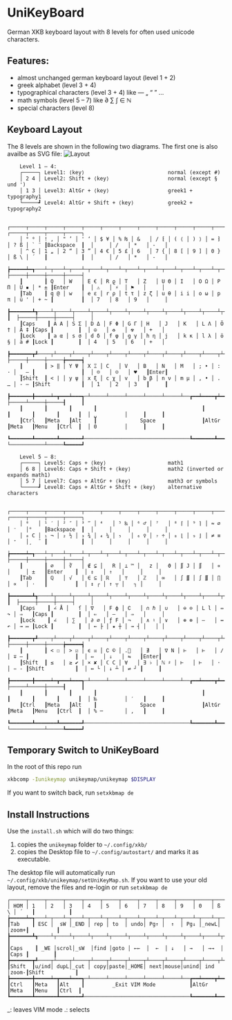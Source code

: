# UniKeyBoard

German XKB keyboard layout with 8 levels for often used unicode characters.


## Features: 
* almost unchanged german keyboard layout (level 1 + 2)
* greek alphabet (level 3 + 4)
* typographical characters (level 3 + 4) like — „ “ ” …
* math symbols (level 5 – 7) like ∂ ∑ ∫ ∈ ℕ
* special characters (level 8)


## Keyboard Layout

The 8 levels are shown in the following two diagrams. The first one is also availbe as SVG file:
![Layout](img/unikeyboard.svg)


```
	Level 1 – 4:
	┌─────┐ Level1: ⟨key⟩                           normal (except #)
	│ 2 4 │ Level2: Shift + ⟨key⟩                   normal (except § und ')
	│ 1 3 │ Level3: AltGr + ⟨key⟩                   greek1 + typography1
	└─────┛ Level4: AltGr + Shift + ⟨key⟩           greek2 + typography2

	┌─────┬─────┬─────┬─────┬─────┬─────┬─────┬─────┬─────┬─────┬─────┬─────┬─────┲━━━━━━━━━━━┓  ┌─────┬─────┬─────┬─────┐
	│ ° ⁰ │ ! ‚ │ " ’ │ ' ‘ │ $ ¥ │ % ₨ │ &   │ / ⁅ │ ( ⟨ │ ) ⟩ │ = ⁆ │ ? ß │ ` ¨ ┃Backspace  ┃  │     │ /   │ *   │ -   │
	│ ^ C │ 1 „ │ 2 “ │ 3 ” │ 4 € │ 5 £ │ 6   │ 7 { │ 8 [ │ 9 ] │ 0 } │ ß \ │ ´   ┃           ┃  │     │ /   │ *   │ -   │
	┢━━━━━┷━┱───┴─┬───┴─┬───┴─┬───┴─┬───┴─┬───┴─┬───┴─┬───┴─┬───┴─┬───┴─┬───┴─┬───┺━┳━━━━━━━━━┫  ├─────┼─────┼─────┼─────┤
	┃       ┃ Q   │ W   │ Ε € │ R ϱ │ T   │ Z   │ U Θ │ I   │ O Ω │ P Π │ Ü ▪ │ * ± ┃Enter    ┃  │ ⚠   │ ⚡  │ ⚑   │     │
	┃Tab    ┃ q @ │ w   │ e ε │ r ρ │ t τ │ z ζ │ u θ │ i i │ o ω │ p π │ ü ' │ + ~ ┃         ┃  │ 7   │ 8   │ 9   │     │
	┣━━━━━━━┻┱────┴┬────┴┬────┴┬────┴┬────┴┬────┴┬────┴┬────┴┬────┴┬────┴┬────┴┲━━━━┻┓        ┃  ├─────┼─────┼─────┤     │
	┃Caps    ┃ A Α │ S Σ │ D Δ │ F Φ │ G Γ │ H   │ J   │ K   │ L Λ │ Ö † │ Ä ‡ ┃Caps ┃        ┃  │ ☮   │ ♻   │ ☢   │ +   │
	┃Lock    ┃ a α │ s σ │ d δ │ f φ │ g γ │ h η │ j   │ k κ │ l λ │ ö § │ ä # ┃Lock ┃        ┃  │ 4   │ 5   │ 6   │ +   │
	┣━━━━━━━┳┹────┬┴────┬┴────┬┴────┬┴────┬┴────┬┴────┬┴────┬┴────┬┴────┬┴────┲┻━━━━━┻━━━━━━━━┫  ├─────┼─────┼─────╆━━━━━┪
	┃       ┃ > ‖ │ Y Ψ │ X Ξ │ C   │ V   │ B   │ N   │ Μ   │ ; ‣ │ : · │ _ — ┃               ┃  │ ☹   │ ☺   │ ♥   ┃Enter┃
	┃Shift  ┃ < | │ y ψ │ x ξ │ c χ │ v   │ b β │ n ν │ m μ │ , • │ . … │ - – ┃Shift          ┃  │ 1   │ 2   │ 3   ┃     ┃
	┣━━━━━━━╋━━━━━┷━┳━━━┷━━━┱─┴─────┴─────┴─────┴─────┴─────┴──┲━━┷━━━━┳┷━━━━━┻┳━━━━━━━┳━━━━━━┫  ├─────┴─────┼─────┨     ┃
	┃       ┃       ┃       ┃                                  ┃       ┃       ┃       ┃      ┃  │ ␣         │     ┃     ┃
	┃Ctrl   ┃Meta   ┃Alt    ┃              Space               ┃AltGr  ┃Meta   ┃Menu   ┃Ctrl  ┃  │ 0         │     ┃     ┃
	┗━━━━━━━┻━━━━━━━┻━━━━━━━┹──────────────────────────────────┺━━━━━━━┻━━━━━━━┻━━━━━━━┻━━━━━━┛  └───────────┴─────┺━━━━━┛

	Level 5 – 8:
	┌─────┐ Level5: Caps + ⟨key⟩                    math1 
	│ 6 8 │ Level6: Caps + Shift + ⟨key⟩            math2 (inverted or expands math1)
	│ 5 7 │ Level7: Caps + AltGr + ⟨key⟩            math3 or symbols
	└─────┛ Level8: Caps + AltGr + Shift + ⟨key⟩    alternative characters

	┌─────┬─────┬─────┬─────┬─────┬─────┬─────┬─────┬─────┬─────┬─────┬─────┬─────┲━━━━━━━━━━━┓  ┌─────┬─────┬─────┬─────┐
	│ ⁰   │ ¹ ′ │ ² ″ │ ³ ‴ │ ⁴   │ ⁵ ‰ │ ⁶ ♂ │ ⁷   │ ⁸ ⌈ │ ⁹ ⌉ │ ≈ ∅ │ ⁻   │°    ┃Backspace  ┃  │     │     │     │     │
	│ ₀ C │ ₁ ¬ │ ₂ ½ │ ₃ ¾ │ ₄ ¼ │ ₅   │ ₆ ♀ │ ₇ ÷ │ ₈ ⌊ │ ₉ ⌋ │ ≠ ≡ │ ⁺   │¸  ¯ ┃           ┃  │     │     │     │     │
	┢━━━━━┷━┱───┴─┬───┴─┬───┴─┬───┴─┬───┴─┬───┴─┬───┴─┬───┴─┬───┴─┬───┴─┬───┴─┬───┺━┳━━━━━━━━━┫  ├─────┼─────┼─────┼─────┤
	┃       ┃ ⌀   │ ∛   │ ∉ ⊊ │   R │ ⊥ ™ │   z │   ϑ │ ∬ J │ ∬   │ ∝   │     │ ±   ┃Enter    ┃  │ ⇕   │ ⇑   │     │     │
	┃Tab    ┃ ℚ   │ √   │ ∈ ⊆ │ ℝ   │ ⊤   │ ℤ   │ ∞   │ ∫ ∭ │ ∫ ∭ │ ∏   │ ∝   │ ⋅   ┃         ┃  │ ↕ ┌ │ ↑ ┬ │   ┐ │     │
	┣━━━━━━━┻┱────┴┬────┴┬────┴┬────┴┬────┴┬────┴┬────┴┬────┴┬────┴┬────┴┬────┴┲━━━━┻┓        ┃  ├─────┼─────┼─────┤     │
	┃Caps    ┃ ∠ Å │   ſ │ ∇   │ F ϕ │ ∁   │ ∩ ℏ │ ∪   │ ⊖ ⊙ │ L l │ ⇔ ↷ │ ⇒   ┃Caps ┃        ┃  │ ⇐   │ –   │ ⇒   │     │
	┃Lock    ┃ ∠   │ ∑   │ ∂ ⌀ │ ƒ F │ ¬   │ ∧ ♮ │ ∨   │ ⊕ ⊗ │ –   │ ↔ ↶ │ → ↦ ┃Lock ┃        ┃  │ ← ├ │ ★ ┼ │ → ┤ │   │ │
	┣━━━━━━━┳┹────┬┴────┬┴────┬┴────┬┴────┬┴────┬┴────┬┴────┬┴────┬┴────┬┴────┲┻━━━━━┻━━━━━━━━┫  ├─────┼─────┼─────╆━━━━━┪
	┃       ┃ < ☐ │ > ☑ │ ϵ ☒ │ ∁ © │ .⃗   │ ∄   │ ∇ N │ ⊢   │ ⊢   │ ∕   │ ∓ ― ┃               ┃  │ ⇔   │ ⇓   │ ⇋   ┃Enter┃
	┃Shift  ┃ ≤   │ ≥ ✔ │ × ✘ │ ℂ C │ ∀   │ ∃ ♭ │ ℕ ♯ │ ⊢   │ ⊢   │ ⋅   │ − ‑ ┃Shift          ┃  │ ↔ └ │ ↓ ┴ │ ⇌ ┘ ┃     ┃
	┣━━━━━━━╋━━━━━┷━┳━━━┷━━━┱─┴─────┴─────┴─────┴─────┴─────┴──┲━━┷━━━━┳┷━━━━━┻┳━━━━━━━┳━━━━━━┫  ├─────┴─────┼─────┨     ┃
	┃       ┃       ┃       ┃                                  ┃       ┃       ┃       ┃      ┃  │ ‰         │ ′   ┃     ┃
	┃Ctrl   ┃Meta   ┃Alt    ┃              Space               ┃AltGr  ┃Meta   ┃Menu   ┃Ctrl  ┃  │ % ─       │ ,   ┃     ┃
	┗━━━━━━━┻━━━━━━━┻━━━━━━━┹──────────────────────────────────┺━━━━━━━┻━━━━━━━┻━━━━━━━┻━━━━━━┛  └───────────┴─────┺━━━━━┛
```


## Temporary Switch to UniKeyBoard
In the root of this repo run
```bash
xkbcomp -Iunikeymap unikeymap/unikeymap $DISPLAY
```
If you want to switch back, run `setxkbmap de`



## Install Instructions
Use the `install.sh` which will do two things: 
1. copies the `unikeymap` folder to `~/.config/xkb/`
2. copies the Desktop file to `~/.config/autostart/` and marks it as executable.

The desktop file will automatically run `~/.config/xkb/unikeymap/setUniKeyMap.sh`.
If you want to use your old layout, remove the files and re-login or run `setxkbmap de`


	┌─────┬─────┬─────┬─────┬─────┬─────┬─────┬─────┬─────┬─────┬─────┬─────┬─────┲━━━━━━━━━━━┓
	│ HOM │ 1   │ 2   │ 3   │ 4   │ 5   │ 6   │ 7   │ 8   │ 9   │ 0   │ ß \ │ ´   ┃           ┃
	┢━━━━━┷━┱───┴─┬───┴─┬───┴─┬───┴─┬───┴─┬───┴─┬───┴─┬───┴─┬───┴─┬───┴─┬───┴─┬───┺━┳━━━━━━━━━┫
	┃Tab    ┃ ESC │  sW │_END │ rep │ to  │ undo│ Pg↑ │  ↑  │ Pg↓ │_newL│     │zoom+┃         ┃
	┣━━━━━━━┻┱────┴┬────┴┬────┴┬────┴┬────┴┬────┴┬────┴┬────┴┬────┴┬────┴┬────┴┲━━━━┻┓        ┃
	┃Caps    ┃ _WE │scrol│_sW  │find │goto │ ←←  │  ←  │ ↓   │ →   │ →→  │     ┃Caps ┃        ┃
	┣━━━━━━━┳┹────┬┴────┬┴────┬┴────┬┴────┬┴────┬┴────┬┴────┬┴────┬┴────┬┴────┲┻━━━━━┻━━━━━━━━┫
	┃Shift  ┃u/ind│ dupL│_cut │ copy│paste│_HOME│ next│mouse│unind│ ind │zoom-┃Shift          ┃
	┣━━━━━━━╋━━━━━┷━┳━━━┷━━━┱─┴─────┴─────┴─────┴─────┴─────┴──┲━━┷━━━━┳┷━━━━━┻┳━━━━━━━┳━━━━━━┫
	┃Ctrl   ┃Meta   ┃Alt    ┃         _Exit VIM Mode           ┃AltGr  ┃Meta   ┃Menu   ┃Ctrl  ┃
	┗━━━━━━━┻━━━━━━━┻━━━━━━━┹──────────────────────────────────┺━━━━━━━┻━━━━━━━┻━━━━━━━┻━━━━━━┛

_: leaves VIM mode
.: selects
